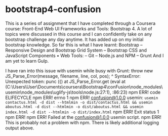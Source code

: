# bootstrap4-confusion
This is a series of assignment that I have completed through a Coursera course: Front-End Web UI Frameworks and Tools: Bootstrap 4. A lot of topics were discussed in this course and I can confidently take on any bootstrap challenge any day anytime. 
It has added up on my initial bootstrap knowledge.
So far this is what I have learnt: 
Bootstrap
– Responsive	Design	and	Bootstrap	Grid	System
– Bootstrap	CSS	and	JavaScript	Components
• Web	Tools:
– Git
– Node.js and	NPM
– Grunt	
And I am yet to learn Gulp.

I have ran into this issue with usemin while busy with Grunt: 
throw new JS_Parse_Error(message, filename, line, col, pos);
    ^
SyntaxError: Unexpected token: punc ({)
    at JS_Parse_Error.get (eval at <anonymous> (C:\Users\User\Documents\coursera\Bootstrap4\conFusion\node_modules\usemin\node_modules\uglify-js\tools\node.js:27:1), <anonymous>:86:23)
npm ERR! code ELIFECYCLE
npm ERR! errno 1
npm ERR! confusion@1.0.0 usemin: `usemin contactus.html -d dist --htmlmin -o dist/contactus.html && usemin aboutus.html -d dist --htmlmin -o dist/aboutus.html && usemin index.html -d dist --htmlmin -o dist/index.html`
npm ERR! Exit status 1
npm ERR!
npm ERR! Failed at the confusion@1.0.0 usemin script.
npm ERR! This is probably not a problem with npm. There is likely additional logging output above.


